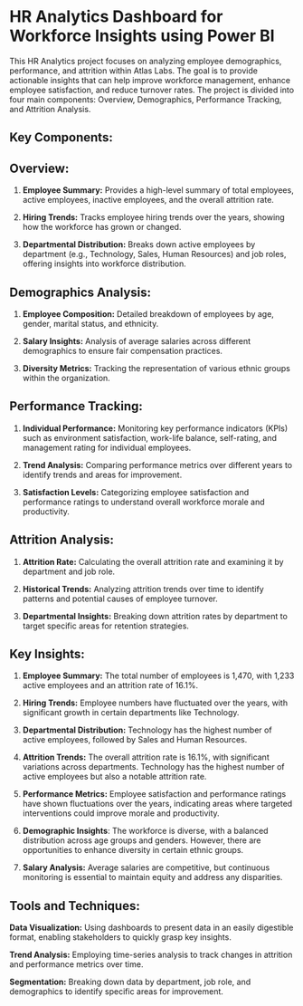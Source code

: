 # HR Analytics Dashboard for Workforce Insights using Power BI
This HR Analytics project focuses on analyzing employee demographics, performance, and attrition within Atlas Labs. The goal is to provide actionable insights that can help improve workforce management, enhance employee satisfaction, and reduce turnover rates. The project is divided into four main components: Overview, Demographics, Performance Tracking, and Attrition Analysis.

## Key Components:
## Overview:

1. **Employee Summary:** Provides a high-level summary of total employees, active employees, inactive employees, and the overall attrition rate.

2. **Hiring Trends:** Tracks employee hiring trends over the years, showing how the workforce has grown or changed.

3. **Departmental Distribution:** Breaks down active employees by department (e.g., Technology, Sales, Human Resources) and job roles, offering insights into workforce distribution.

## Demographics Analysis:

1. **Employee Composition:** Detailed breakdown of employees by age, gender, marital status, and ethnicity.

2. **Salary Insights:** Analysis of average salaries across different demographics to ensure fair compensation practices.

3. **Diversity Metrics:** Tracking the representation of various ethnic groups within the organization.

## Performance Tracking:

1. **Individual Performance:** Monitoring key performance indicators (KPIs) such as environment satisfaction, work-life balance, self-rating, and management rating for individual employees.

2. **Trend Analysis:** Comparing performance metrics over different years to identify trends and areas for improvement.

3. **Satisfaction Levels:** Categorizing employee satisfaction and performance ratings to understand overall workforce morale and productivity.

## Attrition Analysis:

1. **Attrition Rate:** Calculating the overall attrition rate and examining it by department and job role.

2. **Historical Trends:** Analyzing attrition trends over time to identify patterns and potential causes of employee turnover.

3. **Departmental Insights:** Breaking down attrition rates by department to target specific areas for retention strategies.

## Key Insights:
1. **Employee Summary:** The total number of employees is 1,470, with 1,233 active employees and an attrition rate of 16.1%.

2. **Hiring Trends:** Employee numbers have fluctuated over the years, with significant growth in certain departments like Technology.

3. **Departmental Distribution:** Technology has the highest number of active employees, followed by Sales and Human Resources.

4. **Attrition Trends:** The overall attrition rate is 16.1%, with significant variations across departments. Technology has the highest number of active employees but also a notable attrition rate.

5. **Performance Metrics:** Employee satisfaction and performance ratings have shown fluctuations over the years, indicating areas where targeted interventions could improve morale and productivity.

6. **Demographic Insights**: The workforce is diverse, with a balanced distribution across age groups and genders. However, there are opportunities to enhance diversity in certain ethnic groups.

7. **Salary Analysis:** Average salaries are competitive, but continuous monitoring is essential to maintain equity and address any disparities.

## Tools and Techniques:
**Data Visualization:** Using dashboards to present data in an easily digestible format, enabling stakeholders to quickly grasp key insights.

**Trend Analysis:** Employing time-series analysis to track changes in attrition and performance metrics over time.

**Segmentation:** Breaking down data by department, job role, and demographics to identify specific areas for improvement.
